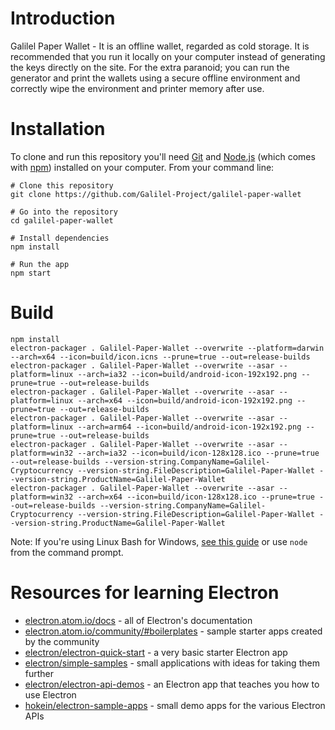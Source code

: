 # Introduction

Galilel Paper Wallet - It is an offline wallet, regarded as cold storage. It is
recommended that you run it locally on your computer instead of generating the
keys directly on the site. For the extra paranoid; you can run the generator
and print the wallets using a secure offline environment and correctly wipe the
environment and printer memory after use.

# Installation

To clone and run this repository you'll need [Git](https://git-scm.com) and
[Node.js](https://nodejs.org/en/download/) (which comes with [npm](http://npmjs.com))
installed on your computer. From your command line:

```
# Clone this repository
git clone https://github.com/Galilel-Project/galilel-paper-wallet

# Go into the repository
cd galilel-paper-wallet

# Install dependencies
npm install

# Run the app
npm start
```

# Build

```
npm install
electron-packager . Galilel-Paper-Wallet --overwrite --platform=darwin --arch=x64 --icon=build/icon.icns --prune=true --out=release-builds
electron-packager . Galilel-Paper-Wallet --overwrite --asar --platform=linux --arch=ia32 --icon=build/android-icon-192x192.png --prune=true --out=release-builds
electron-packager . Galilel-Paper-Wallet --overwrite --asar --platform=linux --arch=x64 --icon=build/android-icon-192x192.png --prune=true --out=release-builds
electron-packager . Galilel-Paper-Wallet --overwrite --asar --platform=linux --arch=arm64 --icon=build/android-icon-192x192.png --prune=true --out=release-builds
electron-packager . Galilel-Paper-Wallet --overwrite --asar --platform=win32 --arch=ia32 --icon=build/icon-128x128.ico --prune=true --out=release-builds --version-string.CompanyName=Galilel-Cryptocurrency --version-string.FileDescription=Galilel-Paper-Wallet --version-string.ProductName=Galilel-Paper-Wallet
electron-packager . Galilel-Paper-Wallet --overwrite --asar --platform=win32 --arch=x64 --icon=build/icon-128x128.ico --prune=true --out=release-builds --version-string.CompanyName=Galilel-Cryptocurrency --version-string.FileDescription=Galilel-Paper-Wallet --version-string.ProductName=Galilel-Paper-Wallet
```

Note: If you're using Linux Bash for Windows, [see this guide](https://www.howtogeek.com/261575/how-to-run-graphical-linux-desktop-applications-from-windows-10s-bash-shell/)
or use `node` from the command prompt.

# Resources for learning Electron

* [electron.atom.io/docs](http://electron.atom.io/docs) - all of Electron's documentation
* [electron.atom.io/community/#boilerplates](http://electron.atom.io/community/#boilerplates) - sample starter apps created by the community
* [electron/electron-quick-start](https://github.com/electron/electron-quick-start) - a very basic starter Electron app
* [electron/simple-samples](https://github.com/electron/simple-samples) - small applications with ideas for taking them further
* [electron/electron-api-demos](https://github.com/electron/electron-api-demos) - an Electron app that teaches you how to use Electron
* [hokein/electron-sample-apps](https://github.com/hokein/electron-sample-apps) - small demo apps for the various Electron APIs
